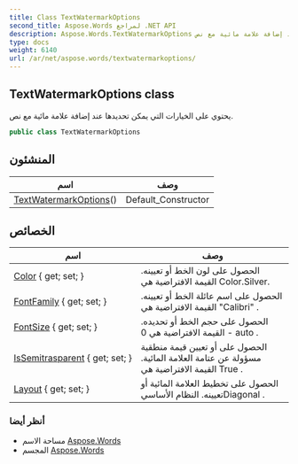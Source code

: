 ```yaml
---
title: Class TextWatermarkOptions
second_title: Aspose.Words لمراجع .NET API
description: Aspose.Words.TextWatermarkOptions فصل. يحتوي على الخيارات التي يمكن تحديدها عند إضافة علامة مائية مع نص.
type: docs
weight: 6140
url: /ar/net/aspose.words/textwatermarkoptions/
---
```

## TextWatermarkOptions class

يحتوي على الخيارات التي يمكن تحديدها عند إضافة علامة مائية مع نص.

```csharp
public class TextWatermarkOptions
```

## المنشئون

| اسم | وصف |
| --- | --- |
| [TextWatermarkOptions](textwatermarkoptions/)() | Default_Constructor |

## الخصائص

| اسم | وصف |
| --- | --- |
| [Color](../../aspose.words/textwatermarkoptions/color/) { get; set; } | الحصول على لون الخط أو تعيينه. القيمة الافتراضية هي Color.Silver. |
| [FontFamily](../../aspose.words/textwatermarkoptions/fontfamily/) { get; set; } | الحصول على اسم عائلة الخط أو تعيينه. القيمة الافتراضية هي "Calibri" . |
| [FontSize](../../aspose.words/textwatermarkoptions/fontsize/) { get; set; } | الحصول على حجم الخط أو تحديده. القيمة الافتراضية هي 0 - auto . |
| [IsSemitrasparent](../../aspose.words/textwatermarkoptions/issemitrasparent/) { get; set; } | الحصول على أو تعيين قيمة منطقية مسؤولة عن عتامة العلامة المائية. القيمة الافتراضية هي True . |
| [Layout](../../aspose.words/textwatermarkoptions/layout/) { get; set; } | الحصول على تخطيط العلامة المائية أو تعيينه. النظام الأساسيDiagonal . |

### أنظر أيضا

* مساحة الاسم [Aspose.Words](../../aspose.words/)
* المجسم [Aspose.Words](../../)


